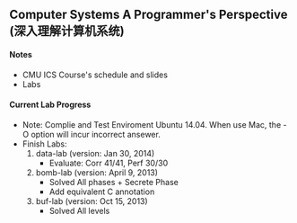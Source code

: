 Computer Systems A Programmer's Perspective (深入理解计算机系统)
----
#### Notes
* CMU ICS Course's schedule and slides
* Labs

#### Current Lab Progress
  * Note: Complie and Test Enviroment Ubuntu 14.04. When use Mac, the -O option will incur incorrect ansewer.
  * Finish Labs:
    1. data-lab (version: Jan 30, 2014)
       * Evaluate: Corr 41/41, Perf 30/30 
    2. bomb-lab (version: April 9, 2013)
       * Solved All phases + Secrete Phase
       * Add equivalent C annotation
    3. buf-lab (version: Oct 15, 2013)
       * Solved All levels
